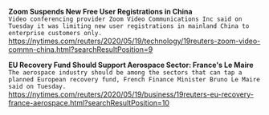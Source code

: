 **Zoom Suspends New Free User Registrations in China**\
`Video conferencing provider Zoom Video Communications Inc said on Tuesday it was limiting new user registrations in mainland China to enterprise customers only.`\
https://nytimes.com/reuters/2020/05/19/technology/19reuters-zoom-video-commn-china.html?searchResultPosition=9

**EU Recovery Fund Should Support Aerospace Sector: France's Le Maire**\
`The aerospace industry should be among the sectors that can tap a planned European recovery fund, French Finance Minister Bruno Le Maire said on Tuesday.`\
https://nytimes.com/reuters/2020/05/19/business/19reuters-eu-recovery-france-aerospace.html?searchResultPosition=10

